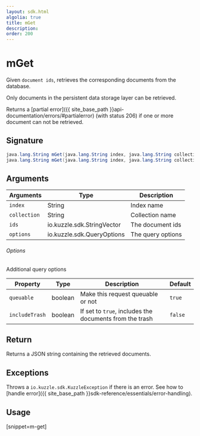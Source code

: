 ```yaml
---
layout: sdk.html
algolia: true
title: mGet
description:
order: 200
---
```


# mGet

Given `document ids`, retrieves the corresponding documents from the database.

Only documents in the persistent data storage layer can be retrieved.

Returns a [partial error]({{ site_base_path }}api-documentation/errors/#partialerror) (with status 206) if one or more document can not be retrieved.

## Signature

```java
java.lang.String mGet(java.lang.String index, java.lang.String collection, io.kuzzle.sdk.StringVector ids, io.kuzzle.sdk.QueryOptions options) throws io.kuzzle.sdk.BadRequestException, io.kuzzle.sdk.ForbiddenException, io.kuzzle.sdk.GatewayTimeoutException, io.kuzzle.sdk.InternalException, io.kuzzle.sdk.NotFoundException, io.kuzzle.sdk.PartialException, io.kuzzle.sdk.PreconditionException, io.kuzzle.sdk.ServiceUnavailableException, io.kuzzle.sdk.SizeLimitException, io.kuzzle.sdk.UnauthorizedException, io.kuzzle.sdk.KuzzleException;
java.lang.String mGet(java.lang.String index, java.lang.String collection, io.kuzzle.sdk.StringVector ids) throws io.kuzzle.sdk.BadRequestException, io.kuzzle.sdk.ForbiddenException, io.kuzzle.sdk.GatewayTimeoutException, io.kuzzle.sdk.InternalException, io.kuzzle.sdk.NotFoundException, io.kuzzle.sdk.PartialException, io.kuzzle.sdk.PreconditionException, io.kuzzle.sdk.ServiceUnavailableException, io.kuzzle.sdk.SizeLimitException, io.kuzzle.sdk.UnauthorizedException, io.kuzzle.sdk.KuzzleException;
```

## Arguments

| Arguments | Type | Description |
| --- | --- | --- |
| `index` | String | Index name |
| `collection` | String | Collection name |
| `ids` | io.kuzzle.sdk.StringVector | The document ids |
| `options` | io.kuzzle.sdk.QueryOptions | The query options |

###### Options

Additional query options

| Property   | Type    | Description                       | Default |
| ---------- | ------- | --------------------------------- | ------- |
| `queuable` | boolean | Make this request queuable or not | `true`  |
| `includeTrash` | boolean | If set to `true`, includes the documents from the trash | `false`  |

## Return

Returns a JSON string containing the retrieved documents.

## Exceptions

Throws a `io.kuzzle.sdk.KuzzleException` if there is an error. See how to [handle error]({{ site_base_path }}sdk-reference/essentials/error-handling).

## Usage

[snippet=m-get]

